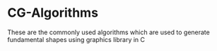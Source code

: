 # CG-Algorithms
These are the commonly used algorithms which are used to generate fundamental shapes using graphics library in C
